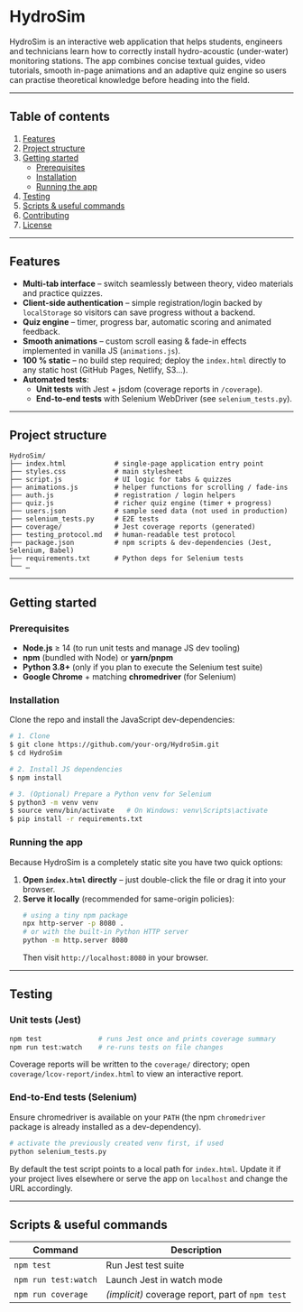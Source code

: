 # HydroSim

HydroSim is an interactive web application that helps students, engineers and technicians learn how to correctly install hydro-acoustic (under-water) monitoring stations.  The app combines concise textual guides, video tutorials, smooth in-page animations and an adaptive quiz engine so users can practise theoretical knowledge before heading into the field.

---

## Table of contents
1. [Features](#features)
2. [Project structure](#project-structure)
3. [Getting started](#getting-started)
   * [Prerequisites](#prerequisites)
   * [Installation](#installation)
   * [Running the app](#running-the-app)
4. [Testing](#testing)
5. [Scripts & useful commands](#scripts--useful-commands)
6. [Contributing](#contributing)
7. [License](#license)

---

## Features
* **Multi-tab interface** – switch seamlessly between theory, video materials and practice quizzes.
* **Client-side authentication** – simple registration/login backed by `localStorage` so visitors can save progress without a backend.
* **Quiz engine** – timer, progress bar, automatic scoring and animated feedback.
* **Smooth animations** – custom scroll easing & fade-in effects implemented in vanilla JS (`animations.js`).
* **100 % static** – no build step required; deploy the `index.html` directly to any static host (GitHub Pages, Netlify, S3…).
* **Automated tests**:
  * **Unit tests** with Jest + jsdom (coverage reports in `/coverage`).
  * **End-to-end tests** with Selenium WebDriver (see `selenium_tests.py`).

---

## Project structure
```
HydroSim/
├── index.html            # single-page application entry point
├── styles.css            # main stylesheet
├── script.js             # UI logic for tabs & quizzes
├── animations.js         # helper functions for scrolling / fade-ins
├── auth.js               # registration / login helpers
├── quiz.js               # richer quiz engine (timer + progress)
├── users.json            # sample seed data (not used in production)
├── selenium_tests.py     # E2E tests
├── coverage/             # Jest coverage reports (generated)
├── testing_protocol.md   # human-readable test protocol
├── package.json          # npm scripts & dev-dependencies (Jest, Selenium, Babel)
├── requirements.txt      # Python deps for Selenium tests
└── …
```

---

## Getting started

### Prerequisites <a name="prerequisites"></a>
* **Node.js** ≥ 14 (to run unit tests and manage JS dev tooling)
* **npm** (bundled with Node) or **yarn/pnpm**
* **Python 3.8+** (only if you plan to execute the Selenium test suite)
* **Google Chrome** + matching **chromedriver** (for Selenium)

### Installation <a name="installation"></a>
Clone the repo and install the JavaScript dev-dependencies:
```bash
# 1. Clone
$ git clone https://github.com/your-org/HydroSim.git
$ cd HydroSim

# 2. Install JS dependencies
$ npm install

# 3. (Optional) Prepare a Python venv for Selenium
$ python3 -m venv venv
$ source venv/bin/activate   # On Windows: venv\Scripts\activate
$ pip install -r requirements.txt
```

### Running the app <a name="running-the-app"></a>
Because HydroSim is a completely static site you have two quick options:
1. **Open `index.html` directly** – just double-click the file or drag it into your browser.
2. **Serve it locally** (recommended for same-origin policies):
   ```bash
   # using a tiny npm package
   npx http-server -p 8080 .
   # or with the built-in Python HTTP server
   python -m http.server 8080
   ```
   Then visit `http://localhost:8080` in your browser.

---

## Testing  <a name="testing"></a>

### Unit tests (Jest)
```bash
npm test              # runs Jest once and prints coverage summary
npm run test:watch    # re-runs tests on file changes
```
Coverage reports will be written to the `coverage/` directory; open `coverage/lcov-report/index.html` to view an interactive report.

### End-to-End tests (Selenium)
Ensure chromedriver is available on your `PATH` (the npm `chromedriver` package is already installed as a dev-dependency).
```bash
# activate the previously created venv first, if used
python selenium_tests.py
```
By default the test script points to a local path for `index.html`.  Update it if your project lives elsewhere or serve the app on `localhost` and change the URL accordingly.

---

## Scripts & useful commands
| Command              | Description                            |
| -------------------- | -------------------------------------- |
| `npm test`           | Run Jest test suite                    |
| `npm run test:watch` | Launch Jest in watch mode              |
| `npm run coverage`   | *(implicit)* coverage report, part of `npm test` |
